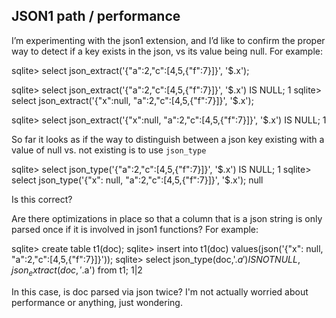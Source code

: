 ## JSON1 path / performance

I’m experimenting with the json1 extension, and I’d like to confirm the proper
way to detect if a key exists in the json, vs its value being null. For example:

  sqlite> select json_extract('{"a":2,"c":[4,5,{"f":7}]}', '$.x');

  sqlite> select json_extract('{"a":2,"c":[4,5,{"f":7}]}', '$.x') IS NULL;
  1
  sqlite> select json_extract('{"x":null, "a":2,"c":[4,5,{"f":7}]}', '$.x');

  sqlite> select json_extract('{"x":null, "a":2,"c":[4,5,{"f":7}]}', '$.x') IS NULL;
  1

So far it looks as if the way to distinguish between a json key existing with a
value of null vs. not existing is to use `json_type`

  sqlite> select json_type('{"a":2,"c":[4,5,{"f":7}]}', '$.x') IS NULL;
  1
  sqlite> select json_type('{"x": null, "a":2,"c":[4,5,{"f":7}]}', '$.x');
  null

Is this correct?

Are there optimizations in place so that a column that is a json string is only
parsed once if it is involved in json1 functions? For example:

  sqlite> create table t1(doc);
  sqlite> insert into t1(doc) values(json('{"x": null, "a":2,"c":[4,5,{"f":7}]}'));
  sqlite> select json_type(doc,'$.a') IS NOT NULL, json_extract(doc, '$.a') from t1;
  1|2

In this case, is doc parsed via json twice? I'm not actually worried about
performance or anything, just wondering.

